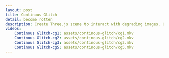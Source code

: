 ```yaml
---
layout: post
title: Continous Glitch
detail: become rotten
description: Create Three.js scene to interact with degrading images. Used shaders algorithms.
videos:
    Continous Glitch-cg1: assets/continous-glitch/cg1.mkv
    Continous Glitch-cg2: assets/continous-glitch/cg2.mkv
    Continous Glitch-cg3: assets/continous-glitch/cg3.mkv
    Continous Glitch-cg5: assets/continous-glitch/cg5.mkv
---
```


